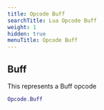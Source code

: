 ```yaml
---
title: Opcode Buff
searchTitle: Lua Opcode Buff
weight: 1
hidden: true
menuTitle: Opcode Buff
---
```

## Buff

This represents a Buff opcode
```lua
Opcode.Buff
```